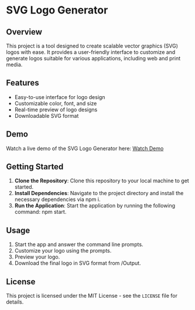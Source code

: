 # SVG Logo Generator

## Overview

This project is a tool designed to create scalable vector graphics (SVG) logos with ease. It provides a user-friendly interface to customize and generate logos suitable for various applications, including web and print media.

## Features

- Easy-to-use interface for logo design
- Customizable color, font, and size
- Real-time preview of logo designs
- Downloadable SVG format

## Demo

Watch a live demo of the SVG Logo Generator here: [Watch Demo](https://drive.google.com/file/d/1BF-SpFS_O3LXHjvyoD7sKu9W0ibXakmm/view?usp=sharing)

## Getting Started

1. **Clone the Repository**: Clone this repository to your local machine to get started.
2. **Install Dependencies**: Navigate to the project directory and install the necessary dependencies via npm i.
3. **Run the Application**: Start the application by running the following command: npm start.

## Usage

1. Start the app and answer the command line prompts.
2. Customize your logo using the prompts.
3. Preview your logo.
4. Download the final logo in SVG format from /Output.

## License

This project is licensed under the MIT License - see the `LICENSE` file for details.
